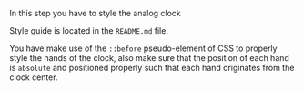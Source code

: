In this step you have to style the analog clock

Style guide is located in the `README.md` file.

You have make use of the `::before` pseudo-element of CSS to properly style the hands of the clock, also make sure that the position of each hand is `absolute` and positioned properly such that each hand originates from the clock center.
